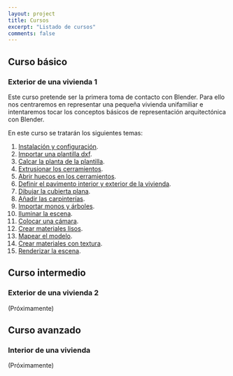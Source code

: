 ```yaml
---
layout: project
title: Cursos
excerpt: "Listado de cursos"
comments: false
---
```


## Curso básico

### Exterior de una vivienda 1

Este curso pretende ser la primera toma de contacto con Blender. Para ello nos centraremos en representar una pequeña vivienda unifamiliar e intentaremos tocar los conceptos básicos de representación arquitectónica con Blender.

En este curso se tratarán los siguientes temas:

1. [Instalación y configuración]().
2. [Importar una plantilla dxf]().
3. [Calcar la planta de la plantilla]().
4. [Extrusionar los cerramientos]().
5. [Abrir huecos en los cerramientos]().
6. [Definir el pavimento interior y exterior de la vivienda]().
7. [Dibujar la cubierta plana]().
8. [Añadir las carpinterías]().
9. [Importar monos y árboles]().
10. [Iluminar la escena]().
11. [Colocar una cámara]().
12. [Crear materiales lisos]().
13. [Mapear el modelo]().
14. [Crear materiales con textura]().
15. [Renderizar la escena]().


## Curso intermedio

### Exterior de una vivienda 2

(Próximamente)


## Curso avanzado

### Interior de una vivienda

(Próximamente)